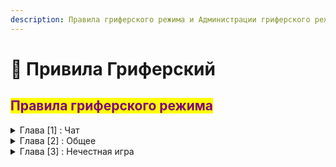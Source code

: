 ```yaml
---
description: Правила гриферского режима и Администрации гриферского режима
---
```


# 📕 Привила Гриферский

## <mark style="color:purple;">Правила гриферского режима</mark>

<details>

<summary>Глава [1] : Чат</summary>

1. **Оскорбление игроков**\
   &#x20;<mark style="color:red;">◦  Мут от 40 до 100 минут</mark>
2. **Оскорбление игроков с упоминанием родственников**\
   &#x20;<mark style="color:red;">◦  Мут от 80 до 160 минут</mark>
3. **Реклама других проектов**\
   <mark style="color:red;">◦  Бан от 3 до 7 дней</mark>
4. **Оскорбление проекта**\
   <mark style="color:red;">◦  Бан от 7 до 15 дней</mark>
5. **Флуд, более 3 одинаковых сообщений за короткий промежуток времени**\
   <mark style="color:red;">◦  Мут от 20 до 60 минут</mark>
6. **Разжигание межнациональной ненависти**\
   <mark style="color:red;">◦  Мут от 30 до 300 минут</mark>
7. **Оскорбительный никнейм**\
   <mark style="color:red;">◦  Бан навсегда</mark>

</details>

<details>

<summary>Глава [2] : Общее</summary>

1. **Багоюз/Использование недоработок сервера**\
   <mark style="color:red;">◦  Бан от 5 до 15 дней</mark>
2. **Частые нарушения правил сервера**\
   <mark style="color:red;">◦  В чате: Мут от 1 до 5 дней</mark>\ <mark style="color:red;">◦  Использование багов и читов: Бан от 15 до 30 дней</mark>
3. **Попытка обхода бана**\
   <mark style="color:red;">◦  Бан от 15 до 30 дней + кол-во времени за нарушение</mark>
4. **Совершение каких-либо действий, направленных на дестабилизацию работы сервера**\
   <mark style="color:red;">◦  Бан навсегда</mark>

</details>

<details>

<summary>Глава [3] : Нечестная игра</summary>

1. **Запрещено использование/хранение запрещенного ПО (Программного обеспечения)**\
   <mark style="color:blue;">**К запрещенному ПО относится:**</mark>\ <mark style="color:blue;">**- X-ray моды и текстур-паки**</mark>\ <mark style="color:blue;">**- Любые стороне ПО дающие преимущество в PVP, например: KillAura, Inventory Totem и тп.**</mark>\ <mark style="color:blue;">**- Item Scroller и тп.**</mark>\
   <mark style="color:red;">◦  Бан от 3 до 30 дней</mark>

</details>
